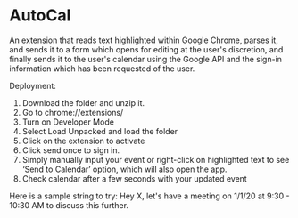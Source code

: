 # AutoCal
An extension that reads text highlighted within Google Chrome, parses it, and sends it to a form which opens for editing at the user's discretion, and finally sends it to the user's calendar using the Google API and the sign-in information which has been requested of the user.

Deployment: 
1. Download the folder and unzip it. 
2. Go to chrome://extensions/
3. Turn on Developer Mode
4. Select Load Unpacked and load the folder
5. Click on the extension to activate
6. Click send once to sign in.
7.  Simply manually input your event or right-click on highlighted text to see ‘Send to Calendar’ option, which will also open the app.
8. Check calendar after a few seconds with your updated event

Here is a sample string to try: Hey X, let's have a meeting on 1/1/20 at 9:30 - 10:30 AM to discuss this further. 
